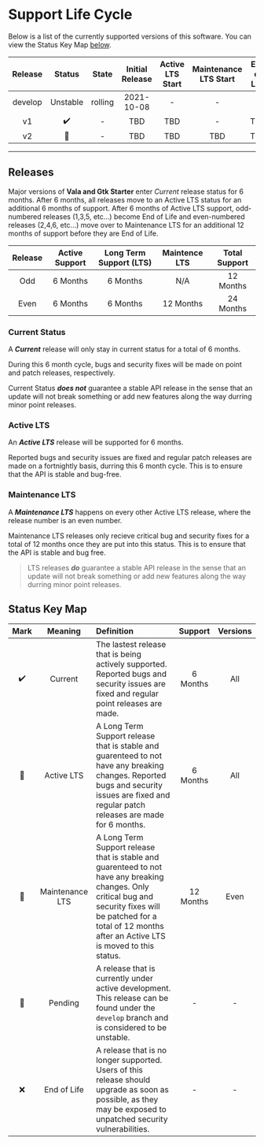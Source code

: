 # Support Life Cycle

Below is a list of the currently supported versions of this software. You can view the Status Key Map [below](#status-key-map).

| Release | Status | State | Initial Release | Active LTS Start | Maintenance LTS Start | End of Life |
| :-----: | :---: | :----------------: | :-------------: | :------------------: | :--------------------: | :-: |
| develop  | Unstable | rolling | 2021-10-08 | - | - | - |
| v1  | :heavy_check_mark: | - | TBD | TBD | - | TBD |
| v2  | :construction: | - | TBD | TBD | TBD | TBD |

---
## Releases
Major versions of **Vala and Gtk Starter** enter _Current_ release status for 6 months. After 6 months, all releases move to an Active LTS status for an additional 6 months of support. After 6 months of Active LTS support, odd-numbered releases (1,3,5, etc...) become End of Life and even-numbered releases (2,4,6, etc...) move over to Maintenance LTS for an additional 12 months of support before they are End of Life.

| Release | Active Support | Long Term Support (LTS) | Maintence LTS | Total Support |
| :-----: | :-----: | :---: | :---: | :---: |
| Odd  | 6 Months | 6 Months | N/A | 12 Months |
| Even | 6 Months | 6 Months | 12 Months | 24 Months |


### Current Status

A **_Current_** release will only stay in current status for a total of 6 months.

During this 6 month cycle, bugs and security fixes will be made on point and patch releases, respectively.

Current Status **_does not_** guarantee a stable API release in the sense that an update will not break something or add new features along the way durring minor point releases.

### Active LTS

An **_Active LTS_** release will be supported for 6 months.

Reported bugs and security issues are fixed and regular patch releases are made on a fortnightly basis, durring this 6 month cycle. This is to ensure that the API is stable and bug-free.


### Maintenance LTS

A **_Maintenance LTS_** happens on every other Active LTS release, where the release number is an even number.

Maintenance LTS releases only recieve critical bug and security fixes for a total of 12 months once they are put into this status. This is to ensure that the API is stable and bug free.

> LTS releases **_do_** guarantee a stable API release in the sense that an update will not break something or add new features along the way durring minor point releases.

## Status Key Map

| Mark | Meaning | Definition | Support | Versions |
| :--: | :-----: | :---- | :---: | :---: |
| :heavy_check_mark: | Current | The lastest release that is being actively supported. Reported bugs and security issues are fixed and regular point releases are made. | 6 Months | All |
| :purple_heart: | Active LTS | A Long Term Support release that is stable and guarenteed to not have any breaking changes. Reported bugs and security issues are fixed and regular patch releases are made for 6 months. | 6 Months | All |
| :wrench: |  Maintenance LTS | A Long Term Support release that is stable and guarenteed to not have any breaking changes. Only critical bug and security fixes will be patched for a total of 12 months after an Active LTS is moved to this status. | 12 Months | Even |
| :construction: | Pending | A release that is currently under active development. This release can be found under the `develop` branch and is considered to be unstable. | - | - |
| :x: | End of Life | A release that is no longer supported. Users of this release should upgrade as soon as possible, as they may be exposed to unpatched security vulnerabilities. | - | - |